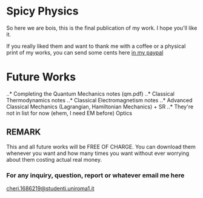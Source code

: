 # Spicy Physics
So here we are bois, this is the final publication of my work. I hope you'll like it.

If you really liked them and want to thank me with a coffee or a physical print of my works, you can send some cents here [in my paypal](https://www.paypal.me/birrabenzina)

# Future Works
..* Completing the Quantum Mechanics notes (qm.pdf)
..* Classical Thermodynamics notes
..* Classical Electromagnetism notes
..* Advanced Classical Mechanics (Lagrangian, Hamiltonian Mechanics) + SR
..* They're not in list for now (ehem, I need EM before) Optics

## REMARK
This and all future works will be FREE OF CHARGE. You can download them whenever you want and how many times you want without ever worrying about them costing actual real money.

### For any inquiry, question, report or whatever email me here 
<cheri.1686219@studenti.uniroma1.it>

